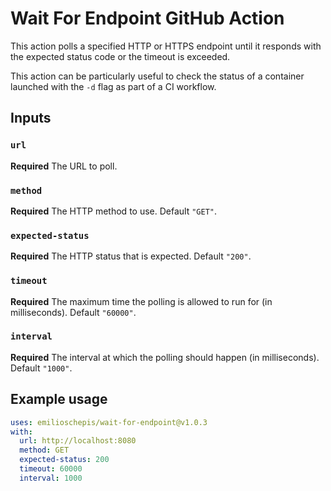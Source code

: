 # Wait For Endpoint GitHub Action

This action polls a specified HTTP or HTTPS endpoint until it responds with the expected status code or the timeout is exceeded.

This action can be particularly useful to check the status of a container launched with the `-d` flag as part of a CI workflow.

## Inputs

### `url`

**Required** The URL to poll.

### `method`

**Required** The HTTP method to use. Default `"GET"`.

### `expected-status`

**Required** The HTTP status that is expected. Default `"200"`.

### `timeout`

**Required** The maximum time the polling is allowed to run for (in milliseconds). Default `"60000"`.

### `interval`

**Required** The interval at which the polling should happen (in milliseconds). Default `"1000"`.

## Example usage

```yml
uses: emilioschepis/wait-for-endpoint@v1.0.3
with:
  url: http://localhost:8080
  method: GET
  expected-status: 200
  timeout: 60000
  interval: 1000
```
